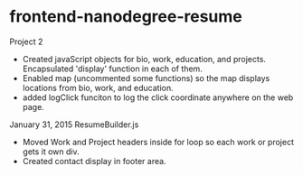 # frontend-nanodegree-resume
Project 2

- Created javaScript objects for bio, work, education, and projects.  Encapsulated 'display' function in each of them.
- Enabled map (uncommented some functions) so the map displays locations from bio, work, and education.
- added logClick funciton to log the click coordinate anywhere on the web page.

January 31, 2015
ResumeBuilder.js
- Moved Work and Project headers inside for loop so each work or project gets it own div.
- Created contact display in footer area.
